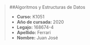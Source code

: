 >##Algoritmos y Estructuras de Datos
>
> - **Curso:** K1051
> - **Año de cursada:** 2020
> - **Legajo:** 168674-4
> - **Apellido:** Ferrari
> - **Nombre:** Juan José

